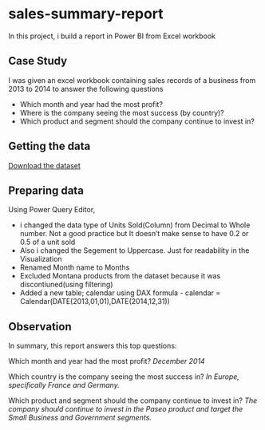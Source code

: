 # sales-summary-report
In this project, i build a report in Power BI from Excel workbook

## Case Study
I was given an excel workbook containing sales records of a business from 2013 to 2014 to answer the following questions
- Which month and year had the most profit?
- Where is the company seeing the most success (by country)?
- Which product and segment should the company continue to invest in?

## Getting the data
[Download the dataset](https://go.microsoft.com/fwlink/?LinkID=521962)

## Preparing data
Using Power Query Editor, 
- i changed the data type of Units Sold(Column) from Decimal to Whole number. Not a good practice but It doesn’t make sense to have 0.2 or 0.5 of a unit sold
- Also i changed the Segement to Uppercase. Just for readability in the Visualization
- Renamed Month name to Months
- Excluded Montana products from the dataset because it was discontiuned(using filtering)
- Added a new table; calendar using DAX formula - calendar = Calendar(DATE(2013,01,01),DATE(2014,12,31))

## Observation
In summary, this report answers this top questions:

Which month and year had the most profit? *December 2014*

Which country is the company seeing the most success in? *In Europe, specifically France and Germany.*

Which product and segment should the company continue to invest in? *The company should continue to invest in the Paseo product and target the Small Business and Government segments.*
